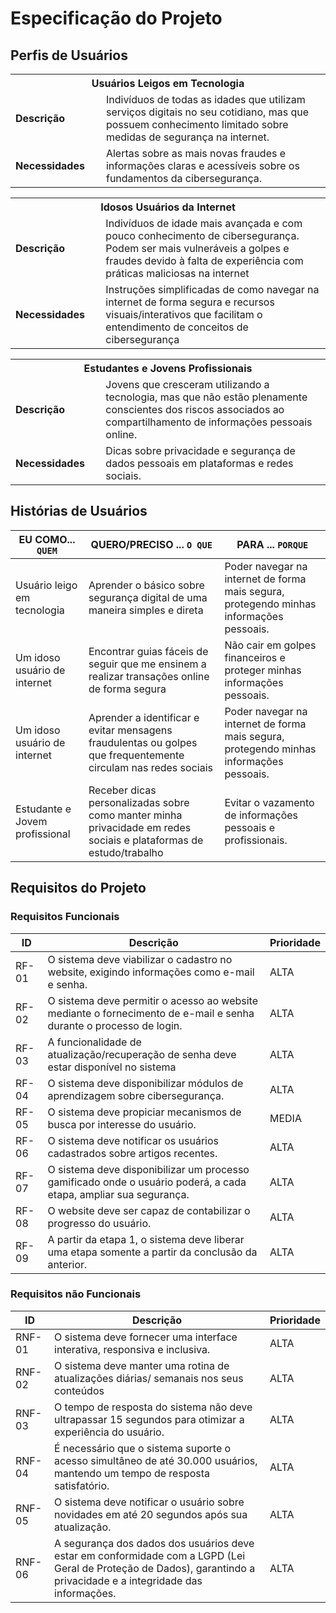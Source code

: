 # Especificação do Projeto

## Perfis de Usuários
<table>
<tbody>
<tr align=center>
<th colspan="2"> Usuários Leigos em Tecnologia </th>
</tr>
<tr>
<td width="150px"><b>Descrição</b></td>
<td width="600px">Indivíduos de todas as idades que utilizam serviços digitais no seu cotidiano, mas que possuem conhecimento limitado sobre medidas de segurança na internet.</td>
</tr>
<tr>
<td><b>Necessidades</b></td>
<td>Alertas sobre as mais novas fraudes e informações claras e acessíveis sobre os fundamentos da cibersegurança.</td>
</tr>
</tbody>
</table>
<table>
<tbody>
<tr align=center>
<th colspan="2"> Idosos Usuários da Internet </th>
</tr>
<tr>
<td width="150px"><b>Descrição</b></td>
<td width="600px">Indivíduos de idade mais avançada e com pouco conhecimento de cibersegurança. Podem ser mais vulneráveis a golpes e fraudes devido à falta de experiência com práticas maliciosas na internet</td>
</tr>
<tr>
<td><b>Necessidades</b></td>
<td>Instruções simplificadas de como navegar na internet de forma segura e recursos visuais/interativos que facilitam o entendimento de conceitos de cibersegurança</td>
</tr>
</tbody>
</table>
<table>
<tbody>
<tr align=center>
<th colspan="2"> Estudantes e Jovens Profissionais
 </th>
</tr>
<tr>
<td width="150px"><b>Descrição</b></td>
<td width="600px">Jovens que cresceram utilizando a tecnologia, mas que não estão plenamente conscientes dos riscos associados ao compartilhamento de informações pessoais online.</td>
</tr>
<tr>
<td><b>Necessidades</b></td>
<td>Dicas sobre privacidade e segurança de dados pessoais em plataformas e redes sociais.</td>
</tr>
</tbody>
</table>


## Histórias de Usuários

|EU COMO... `QUEM`   | QUERO/PRECISO ... `O QUE` |PARA ... `PORQUE`                 |
|--------------------|---------------------------|----------------------------------|
|Usuário leigo em tecnologia|Aprender o básico sobre segurança digital de uma maneira simples e direta| Poder navegar na internet de forma mais segura, protegendo minhas informações pessoais.|
|Um idoso usuário de internet|Encontrar guias fáceis de seguir que me ensinem a realizar transações online de forma segura|Não cair em golpes financeiros e proteger minhas informações pessoais.|
|Um idoso usuário de internet|Aprender a identificar e evitar mensagens fraudulentas ou golpes que frequentemente circulam nas redes sociais| Poder navegar na internet de forma mais segura, protegendo minhas informações pessoais.|
|Estudante e Jovem profissional|Receber dicas personalizadas sobre como manter minha privacidade em redes sociais e plataformas de estudo/trabalho|Evitar o vazamento de informações pessoais e profissionais.|
  
## Requisitos do Projeto
### Requisitos Funcionais
|ID    | Descrição                | Prioridade |
|-------|---------------------------------|----|
| RF- 01 | O sistema deve viabilizar o cadastro no website, exigindo informações como e-mail e senha.| ALTA  | 
| RF- 02 | O sistema deve permitir o acesso ao website mediante o fornecimento de e-mail e senha durante o processo de login.| ALTA |
| RF- 03 | A funcionalidade de atualização/recuperação de senha deve estar disponível no sistema| ALTA  | 
| RF- 04 | O sistema deve disponibilizar módulos de aprendizagem sobre cibersegurança.| ALTA |
| RF- 05 |O sistema deve propiciar mecanismos de busca por interesse do usuário.| MEDIA | 
| RF- 06 | O sistema deve notificar os usuários cadastrados sobre artigos recentes.| ALTA |
| RF- 07 | O sistema deve disponibilizar um processo gamificado onde o usuário poderá, a cada etapa, ampliar sua segurança.| ALTA  | 
| RF- 08 | O website deve ser capaz de contabilizar o progresso do usuário.| ALTA |
| RF- 09 |A partir da etapa 1, o sistema deve liberar uma etapa somente a partir da conclusão da anterior.| ALTA  | 
 
### Requisitos não Funcionais
|ID      | Descrição               |Prioridade |
|--------|-------------------------|----|
|RNF-01| O sistema deve fornecer uma interface interativa, responsiva e inclusiva.| ALTA   | 
|RNF-02| O sistema deve manter uma rotina de atualizações diárias/ semanais nos seus conteúdos| ALTA   | 
|RNF-03| O tempo de resposta do sistema não deve ultrapassar 15 segundos para otimizar a experiência do usuário.| ALTA   | 
|RNF-04| É necessário que o sistema suporte o acesso simultâneo de até 30.000 usuários, mantendo um tempo de resposta satisfatório.| ALTA   | 
|RNF-05| O sistema deve notificar o usuário sobre novidades em até 20 segundos após sua atualização.| ALTA   | 
|RNF-06| A segurança dos dados dos usuários deve estar em conformidade com a LGPD (Lei Geral de Proteção de Dados), garantindo a privacidade e a integridade das informações.| ALTA   |  
